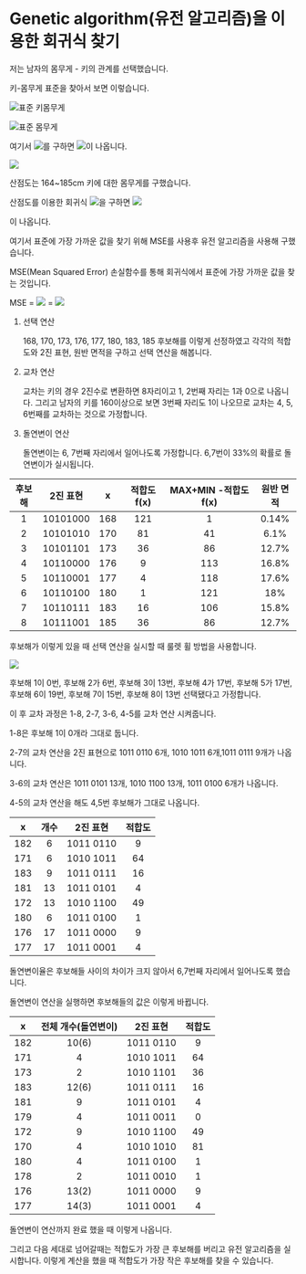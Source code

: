 # Genetic algorithm(유전 알고리즘)을 이용한 회귀식 찾기 #

저는 남자의 몸무게 - 키의 관계를 선택했습니다.

키-몸무게 표준을 찾아서 보면 이렇습니다.

![표준 키몸무게](https://user-images.githubusercontent.com/62732120/85839063-69d97f00-b7d5-11ea-81e8-d1f1949edc8d.png)

![표준 몸무게](https://user-images.githubusercontent.com/62732120/85838884-2c74f180-b7d5-11ea-82e2-50dfb05aee5e.png)

여기서 ![](https://user-images.githubusercontent.com/62732120/85839872-8a560900-b7d6-11ea-967f-817466803c81.gif)를 구하면 ![](https://user-images.githubusercontent.com/62732120/85839877-8cb86300-b7d6-11ea-871f-a046547e018a.gif)이 나옵니다.



![](https://user-images.githubusercontent.com/62732120/85838878-2aab2e00-b7d5-11ea-9fd9-ce90b2e563b1.png)

산점도는 164~185cm 키에 대한 몸무게를 구했습니다.

산점도를 이용한 회귀식 ![](https://user-images.githubusercontent.com/62732120/85839880-8e822680-b7d6-11ea-8706-b18649299a96.gif)을 구하면 ![](https://user-images.githubusercontent.com/62732120/85839882-8fb35380-b7d6-11ea-8828-bbe5b1fc8ba0.gif)

이 나옵니다.

여기서 표준에 가장 가까운 값을 찾기 위해 MSE를 사용후 유전 알고리즘을 사용해 구했습니다.

MSE(Mean Squared Error) 손실함수를 통해 회귀식에서 표준에 가장 가까운 값을 찾는 것입니다.



MSE = ![](https://user-images.githubusercontent.com/62732120/85839884-917d1700-b7d6-11ea-9d05-5de759ef7417.gif) = ![](https://user-images.githubusercontent.com/62732120/85839887-92ae4400-b7d6-11ea-88be-6a06280b2e29.gif)

1. 선택 연산

   168, 170, 173, 176, 177, 180, 183, 185 후보해를 이렇게 선정하였고 각각의 적합도와 2진 표현, 원반 면적을 구하고 선택 연산을 해봅니다.

2. 교차 연산

   교차는 키의 경우 2진수로 변환하면 8자리이고 1, 2번째 자리는 1과 0으로 나옵니다. 그리고 남자의 키를 160이상으로 보면 3번째 자리도 1이 나오므로 교차는 4, 5, 6번째를 교차하는 것으로 가정합니다.

3. 돌연변이 연산

   돌연변이는 6, 7번째 자리에서 일어나도록 가정합니다. 6,7번이 33%의 확률로 돌연변이가 실시됩니다. 

| 후보해 | 2진 표현 | x  | 적합도 f(x) | MAX+MIN -적합도 f(x) | 원반 면적 |
| :----: | :------: | :--: | :-----------: | :--------------------: | :-------: |
|   1    | 10101000 | 168  |      121      |           1            |   0.14%   |
|   2    | 10101010 | 170  |      81       |           41           |   6.1%    |
|   3    | 10101101 | 173  |      36       |           86           |   12.7%   |
|   4    | 10110000 | 176  |       9       |          113           |   16.8%   |
|   5    | 10110001 | 177  |       4       |          118           |   17.6%   |
|   6    | 10110100 | 180  |       1       |          121           |    18%    |
|   7    | 10110111 | 183  |      16       |          106           |   15.8%   |
|   8    | 10111001 | 185  |      36       |           86           |   12.7%   |

후보해가 이렇게 있을 때 선택 연산을 실시할 때 룰렛 휠 방법을 사용합니다.

![](https://user-images.githubusercontent.com/62732120/85838894-31d23c00-b7d5-11ea-84cb-4a0d61eb9a0e.png)

후보해 1이 0번, 후보해 2가 6번, 후보해 3이 13번, 후보해 4가 17번, 후보해 5가 17번, 후보해 6이 19번, 후보해 7이 15번, 후보해 8이 13번 선택됐다고 가정합니다.

이 후 교차 과정은  1-8, 2-7, 3-6, 4-5를 교차 연산 시켜줍니다.

1-8은 후보해 1이 0개라 그대로 둡니다.

2-7의 교차 연산을 2진 표현으로 1011 0110 6개, 1010 1011 6개,1011 0111 9개가 나옵니다.

3-6의 교차 연산은 1011 0101 13개, 1010 1100 13개, 1011 0100 6개가 나옵니다.

4-5의 교차 연산을 해도 4,5번 후보해가 그대로 나옵니다.

| x  | 개수 | 2진 표현  | 적합도 |
| :--: | :--: | :-------: | :----: |
| 182  |  6   | 1011 0110 |   9    |
| 171  |  6   | 1010 1011 |   64   |
| 183  |  9   | 1011 0111 |   16   |
| 181  |  13  | 1011 0101 |   4    |
| 172  |  13  | 1010 1100 |   49   |
| 180  |  6   | 1011 0100 |   1    |
| 176  |  17  | 1011 0000 |   9    |
| 177  |  17  | 1011 0001 |   4    |

돌연변이율은 후보해들 사이의 차이가 크지 않아서 6,7번째 자리에서 일어나도록 했습니다.



돌연변이 연산을 실행하면 후보해들의 값은 이렇게 바뀝니다.

|  x   | 전체 개수(돌연변이) | 2진 표현  | 적합도 |
| :--: | :-----------------: | :-------: | :----: |
| 182  |        10(6)        | 1011 0110 |   9    |
| 171  |          4          | 1010 1011 |   64   |
| 173  |          2          | 1010 1101 |   36   |
| 183  |        12(6)        | 1011 0111 |   16   |
| 181  |          9          | 1011 0101 |   4    |
| 179  |          4          | 1011 0011 |   0    |
| 172  |          9          | 1010 1100 |   49   |
| 170  |          4          | 1010 1010 |   81   |
| 180  |          4          | 1011 0100 |   1    |
| 178  |          2          | 1011 0010 |   1    |
| 176  |        13(2)        | 1011 0000 |   9    |
| 177  |        14(3)        | 1011 0001 |   4    |

돌연변이 연산까지 완료 했을 때 이렇게 나옵니다.

그리고 다음 세대로 넘어갈때는 적합도가 가장 큰 후보해를 버리고 유전 알고리즘을 실시합니다. 이렇게 계산을 했을 때 적합도가 가장 작은 후보해를 찾을 수 있습니다.
